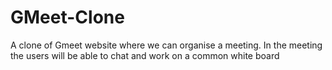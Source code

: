 # GMeet-Clone
A clone of Gmeet website where we can organise a meeting. In the meeting the users will be able to chat and work on a common white board
